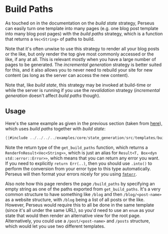 # Build Paths

As touched on in the documentation on the _build state_ strategy, Perseus can easily turn one template into many pages (e.g. one blog post template into many blog post pages) with the _build paths_ strategy, which is a function that returns a `Vec<String>` of paths to build.

Note that it's often unwise to use this strategy to render all your blog posts or the like, but only render the top give most commonly accessed or the like, if any at all. This is relevant mostly when you have a large number of pages to be generated. The _incremental generation_ strategy is better suited for this, and it also allows you to never need to rebuild your site for new content (as long as the server can access the new content).

Note that, like _build state_, this strategy may be invoked at build-time or while the server is running if you use the _revalidation_ strategy (_incremental generation_ doesn't affect _build paths_ though).

## Usage

Here's the same example as given in the previous section (taken from [here](https://github.com/framesurge/perseus/blob/main/examples/core/state_generation/src/templates/build_paths.rs)), which uses _build paths_ together with _build state_:

```rust
{{#include ../../../../examples/core/state_generation/src/templates/build_paths.rs}}
```

Note the return type of the `get_build_paths` function, which returns a `RenderFnResult<Vec<String>>`, which is just an alias for `Result<T, Box<dyn std::error::Error>>`, which means that you can return any error you want. If you need to explicitly `return Err(..)`, then you should use `.into()` to perform the conversion from your error type to this type automatically. Perseus will then format your errors nicely for you using [`fmterr`](https://github.com/arctic-hen7/fmterr).

Also note how this page renders the page `/build_paths` by specifying an empty string as one of the paths exported from `get_build_paths`. It's a very common structure to have something like `/blog` and then `/blog/<post-name>` as a website structure, with `/blog` being a list of all posts or the like. However, Perseus would require this to all be done in the same template (since it's all under the same URL), so you'd need to use an `enum` as your state that would then render an alternative view for the root page. Alternatively, you could use a `/post/<post-name>` and `/posts` structure, which would let you use two different templates.
